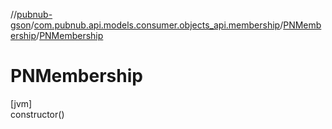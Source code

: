 //[pubnub-gson](../../../index.md)/[com.pubnub.api.models.consumer.objects_api.membership](../index.md)/[PNMembership](index.md)/[PNMembership](-p-n-membership.md)

# PNMembership

[jvm]\
constructor()
